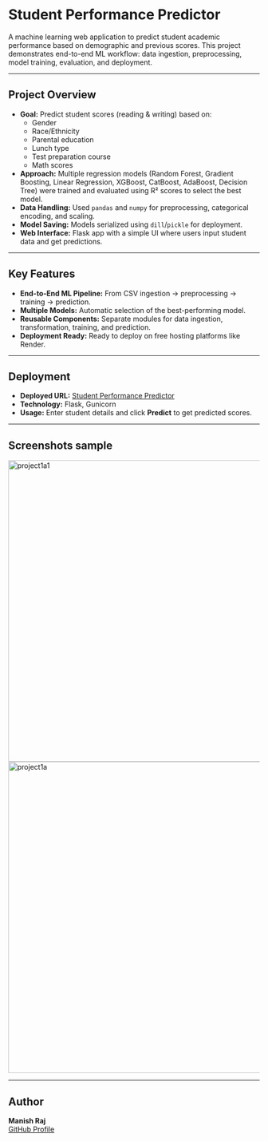 # Student Performance Predictor

A machine learning web application to predict student academic performance based on demographic and previous scores. This project demonstrates end-to-end ML workflow: data ingestion, preprocessing, model training, evaluation, and deployment.

---

## Project Overview

- **Goal:** Predict student scores (reading & writing) based on:
  - Gender
  - Race/Ethnicity
  - Parental education
  - Lunch type
  - Test preparation course
  - Math scores
- **Approach:** Multiple regression models (Random Forest, Gradient Boosting, Linear Regression, XGBoost, CatBoost, AdaBoost, Decision Tree) were trained and evaluated using R² scores to select the best model.
- **Data Handling:** Used `pandas` and `numpy` for preprocessing, categorical encoding, and scaling.
- **Model Saving:** Models serialized using `dill`/`pickle` for deployment.
- **Web Interface:** Flask app with a simple UI where users input student data and get predictions.

---

## Key Features

- **End-to-End ML Pipeline:** From CSV ingestion → preprocessing → training → prediction.
- **Multiple Models:** Automatic selection of the best-performing model.
- **Reusable Components:** Separate modules for data ingestion, transformation, training, and prediction.
- **Deployment Ready:** Ready to deploy on free hosting platforms like Render.

---

## Deployment

- **Deployed URL:** [Student Performance Predictor](https://student-performance-predictor-s9ky.onrender.com)
- **Technology:** Flask, Gunicorn
- **Usage:** Enter student details and click **Predict** to get predicted scores.

---

## Screenshots sample

<img width="1354" height="604" alt="project1a1" src="https://github.com/user-attachments/assets/3aed763b-bef2-4dd3-8873-d5bbda65f9fc" />
<img width="1353" height="624" alt="project1a" src="https://github.com/user-attachments/assets/dde60c31-00bb-4ec7-9581-fd03ac6ad583" />

---

## Author

**Manish Raj**  
[GitHub Profile](https://github.com/Manishrajmss13)
